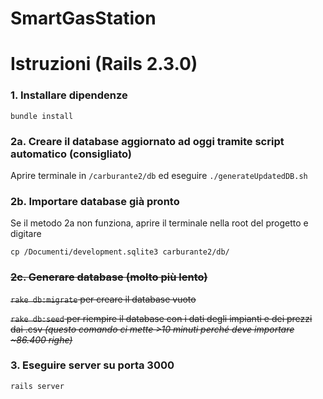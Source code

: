 # **SmartGasStation**

# Istruzioni (Rails 2.3.0)



### 1. Installare **dipendenze**

`bundle install`



### 2a. **Creare** il database **aggiornato** ad oggi tramite script automatico (consigliato)

Aprire terminale in `/carburante2/db` ed eseguire `./generateUpdatedDB.sh`

### 2b. **Importare** database già **pronto**

Se il metodo 2a non funziona, aprire il terminale nella root del progetto e digitare

`cp /Documenti/development.sqlite3 carburante2/db/` 

### ~~2c. **Generare** database (molto più **lento**)~~ 

~~`rake db:migrate` per creare il database vuoto~~

~~`rake db:seed` per riempire il database con i dati degli impianti e dei prezzi dai .csv _(questo comando ci mette >10 minuti perché deve importare ~86.400 righe)_~~



### 3. Eseguire **server** su porta 3000

`rails server` 

